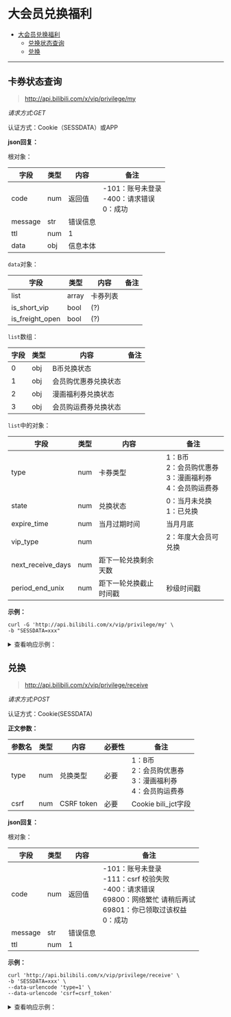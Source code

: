 # 大会员兑换福利

- [大会员兑换福利](#大会员兑换福利)
	- [兑换状态查询](#兑换状态查询)
	- [兑换](#兑换)

---

## 卡券状态查询

> http://api.bilibili.com/x/vip/privilege/my

*请求方式:GET*

认证方式：Cookie（SESSDATA）或APP

**json回复：**

根对象：

| 字段    | 类型 | 内容       | 备注                        |
| ------- | ---- | -------- | --------------------------- |
| code    | num  | 返回值 | -101：账号未登录<br />-400：请求错误<br />0：成功 |
| message | str  | 错误信息 |                             |
| ttl | num | 1 | |
| data    | obj  | 信息本体  |                              |

`data`对象：

| 字段           | 类型 | 内容             | 备注                     |
| ----- | -------|----------------|------ |
| list  | array | 卡券列表 |              |
| is_short_vip  | bool | (?) |              |
| is_freight_open  | bool | (?) |              |

`list`数组：

| 字段    | 类型 | 内容             | 备注 |
| ----- | -------|-----------------|------ |
| 0    | obj   | B币兑换状态 |              |
| 1    | obj   | 会员购优惠券兑换状态 |      |
| 2    | obj   | 漫画福利券兑换状态 |      |
| 3    | obj   | 会员购运费券兑换状态 |      |

`list`中的对象：

|        字段    | 类型  | 内容             | 备注 |
| -------------- | -----|------------------|------ |
| type           | num  | 卡券类型 | 1：B币<br />2：会员购优惠券<br />3：漫画福利券<br />4：会员购运费券 |
| state        | num  | 兑换状态 | 0：当月未兑换<br />1：已兑换 |
| expire_time    | num  | 当月过期时间 | 当月月底 |
| vip_type | num |  | 2：年度大会员可兑换 |
| next_receive_days | num | 距下一轮兑换剩余天数 |  |
| period_end_unix | num | 距下一轮兑换截止时间戳 | 秒级时间戳 |


**示例：**

```shell
curl -G 'http://api.bilibili.com/x/vip/privilege/my' \
-b "SESSDATA=xxx"
```

<details>
<summary>查看响应示例：</summary>

```json
{
	"code": 0,
	"message": "0",
	"ttl": 1,
	"data": {
		"list": [
			{
				"type": 1,
				"state": 1,
				"expire_time": 1651334399,
				"vip_type": 2,
				"next_receive_days": 20,
				"period_end_unix": 1651420800
			},
			{
				"type": 2,
				"state": 0,
				"expire_time": 1651334399,
				"vip_type": 2,
				"next_receive_days": 20,
				"period_end_unix": 1651420800
			},
			{
				"type": 3,
				"state": 1,
				"expire_time": 1651334399,
				"vip_type": 2,
				"next_receive_days": 20,
				"period_end_unix": 1651420800
			},
			{
				"type": 4,
				"state": 0,
				"expire_time": 1651334399,
				"vip_type": 2,
				"next_receive_days": 20,
				"period_end_unix": 1651420800
			},
			{
				"type": 5,
				"state": 0,
				"expire_time": 1651334399,
				"vip_type": 2,
				"next_receive_days": 20,
				"period_end_unix": 1651420800
			}
		],
		"is_short_vip": false,
		"is_freight_open": true
	}
}
```

</details>


## 兑换
> http://api.bilibili.com/x/vip/privilege/receive

*请求方式:POST*

认证方式：Cookie(SESSDATA)

**正文参数：**

| 参数名     | 类型 | 内容        | 必要性         | 备注                      |
| ---------- | ---- | ---------- | -------- | ---------------------- |
| type       | num  | 兑换类型 | 必要          | 1：B币<br />2：会员购优惠券<br />3：漫画福利券<br />4：会员购运费券 |
| csrf       | num  | CSRF token  | 必要          | Cookie bili_jct字段 |

**json回复：**

根对象：

| 字段    | 类型 | 内容     | 备注                                                         |
| ------- | ---- | -------- | ------------------------------------------------------------ |
| code    | num  | 返回值   | -101：账号未登录<br />-111：csrf 校验失败<br />-400：请求错误<br />69800：网络繁忙 请稍后再试<br />69801：你已领取过该权益<br />0：成功 |
| message | str  | 错误信息 |                                                              |
| ttl     | num  | 1        |                                                              |

**示例：**

```shell
curl 'http://api.bilibili.com/x/vip/privilege/receive' \
-b 'SESSDATA=xxx' \
--data-urlencode 'type=1' \
--data-urlencode 'csrf=csrf_token'
```

<details>
<summary>查看响应示例：</summary>

```json
{
    "code": 0,
    "message": "0",
    "ttl": 1
}
```

</details>
